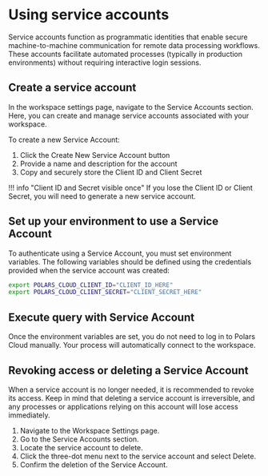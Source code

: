 # Using service accounts

Service accounts function as programmatic identities that enable secure machine-to-machine
communication for remote data processing workflows. These accounts facilitate automated processes
(typically in production environments) without requiring interactive login sessions.

## Create a service account

In the workspace settings page, navigate to the Service Accounts section. Here, you can create and
manage service accounts associated with your workspace.

To create a new Service Account:

1. Click the Create New Service Account button
2. Provide a name and description for the account
3. Copy and securely store the Client ID and Client Secret

<!-- dprint-ignore-start -->

!!! info "Client ID and Secret visible once"
    If you lose the Client ID or Client Secret, you will need to generate a new service account.

<!-- dprint-ignore-end -->

## Set up your environment to use a Service Account

To authenticate using a Service Account, you must set environment variables. The following variables
should be defined using the credentials provided when the service account was created:

```bash
export POLARS_CLOUD_CLIENT_ID="CLIENT_ID_HERE"
export POLARS_CLOUD_CLIENT_SECRET="CLIENT_SECRET_HERE"
```

## Execute query with Service Account

Once the environment variables are set, you do not need to log in to Polars Cloud manually. Your
process will automatically connect to the workspace.

## Revoking access or deleting a Service Account

When a service account is no longer needed, it is recommended to revoke its access. Keep in mind
that deleting a service account is irreversible, and any processes or applications relying on this
account will lose access immediately.

1. Navigate to the Workspace Settings page.
2. Go to the Service Accounts section.
3. Locate the service account to delete.
4. Click the three-dot menu next to the service account and select Delete.
5. Confirm the deletion of the Service Account.
